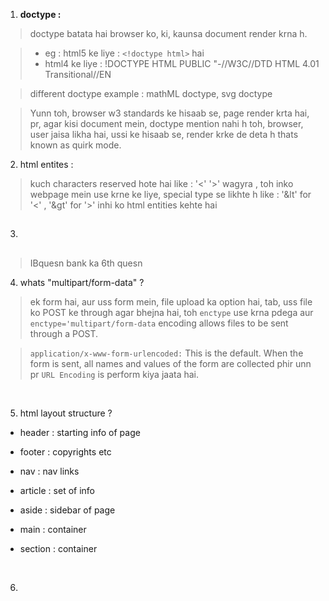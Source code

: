 1. **doctype :**
> doctype batata hai browser ko, ki, kaunsa document render krna h.

> - eg : html5 ke liye : `<!doctype html>` hai
> - html4 ke liye : !DOCTYPE HTML PUBLIC "-//W3C//DTD HTML 4.01 Transitional//EN

> different doctype example : mathML doctype, svg doctype

> Yunn toh, browser w3 standards ke hisaab se, page render krta hai,
pr, agar kisi document mein, doctype mention nahi h toh,
browser, user jaisa likha hai,
ussi ke hisaab se, render krke de deta h
thats known as quirk mode.

2. html entites : 
> kuch characters reserved hote hai like : '<' '>' wagyra ,
> toh inko webpage mein use krne ke liye, special type se likhte h like : '&lt' for '<' , '&gt' for '>' 
> inhi ko html entities kehte hai

3. ##  
> IBquesn bank ka 6th quesn


4. whats "multipart/form-data"  ?
> ek form hai, aur uss form mein, file upload ka option hai,
> tab, uss file ko POST ke through agar bhejna hai, toh `enctype` use krna pdega 
> aur `enctype='multipart/form-data` encoding allows files to be sent through a POST.

> `application/x-www-form-urlencoded:` This is the default. When the form is sent, all names and values of the form are collected 
> phir unn pr `URL Encoding` is perform kiya jaata hai.


<br>

5. html layout structure  ? 
  - header : starting info of page
  - footer : copyrights etc
  
  - nav : nav links
  
  - article : set of info
  
  - aside : sidebar of page 
  
  - main : container
  - section : container 


<br> 

6. 
  
